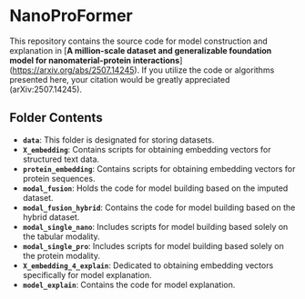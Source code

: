 # NanoProFormer

This repository contains the source code for model construction and explanation in [**A million-scale dataset and generalizable foundation model for nanomaterial-protein interactions**]
(https://arxiv.org/abs/2507.14245). If you utilize the code or algorithms presented here, your citation would be greatly appreciated (arXiv:2507.14245).

## **Folder Contents**

* **`data`**: This folder is designated for storing datasets.
* **`X_embedding`**: Contains scripts for obtaining embedding vectors for structured text data.
* **`protein_embedding`**: Contains scripts for obtaining embedding vectors for protein sequences.
* **`modal_fusion`**: Holds the code for model building based on the imputed dataset.
* **`modal_fusion_hybrid`**: Contains the code for model building based on the hybrid dataset.
* **`modal_single_nano`**: Includes scripts for model building based solely on the tabular modality.
* **`modal_single_pro`**: Includes scripts for model building based solely on the protein modality.
* **`X_embedding_4_explain`**: Dedicated to obtaining embedding vectors specifically for model explanation.
* **`model_explain`**: Contains the code for model explanation.